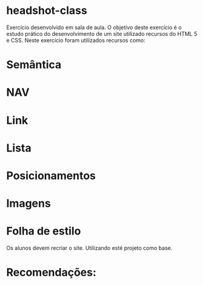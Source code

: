 # headshot-class
Exercício desenvolvido em sala de aula.
O objetivo deste exercício é o estudo prático do desenvolvimento de um site utilizado recursos do HTML 5 e CSS.
Neste exercício foram utilizados recursos como:
# Semântica
# NAV
# Link
# Lista
# Posicionamentos
# Imagens
# Folha de estilo

Os alunos devem recriar o site. Utilizando esté projeto como base.

# Recomendações:

